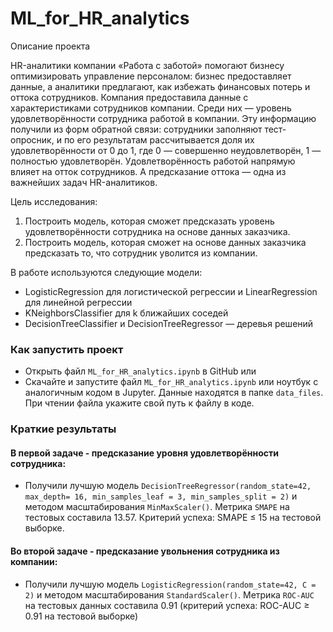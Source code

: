 # ML_for_HR_analytics

Описание проекта

HR-аналитики компании «Работа с заботой» помогают бизнесу оптимизировать управление персоналом: бизнес предоставляет данные, а аналитики предлагают, как избежать финансовых потерь и оттока сотрудников. Компания предоставила данные с характеристиками сотрудников компании. Среди них — уровень удовлетворённости сотрудника работой в компании. Эту информацию получили из форм обратной связи: сотрудники заполняют тест-опросник, и по его результатам рассчитывается доля их удовлетворённости от 0 до 1, где 0 — совершенно неудовлетворён, 1 — полностью удовлетворён. Удовлетворённость работой напрямую влияет на отток сотрудников. А предсказание оттока — одна из важнейших задач HR-аналитиков.

Цель исследования:  
1. Построить модель, которая сможет предсказать уровень удовлетворённости сотрудника на основе данных заказчика.
2. Построить модель, которая сможет на основе данных заказчика предсказать то, что сотрудник уволится из компании.

В работе используются следующие модели:
- LogisticRegression для логистической регрессии и LinearRegression для линейной регрессии
- KNeighborsClassifier для k ближайших соседей
- DecisionTreeClassifier и DecisionTreeRegressor — деревья решений


### Как запустить проект

- Открыть файл `ML_for_HR_analytics.ipynb` в GitHub
или
- Скачайте и запустите файл `ML_for_HR_analytics.ipynb` или ноутбук с аналогичным кодом в Jupyter. Данные находятся в папке `data_files`. При чтении файла укажите свой путь к файлу в коде. 


### Краткие результаты

#### В первой задаче - предсказание уровня удовлетворённости сотрудника:
- Получили лучшую модель `DecisionTreeRegressor(random_state=42, max_depth= 16, min_samples_leaf = 3, min_samples_split = 2)` и методом масштабирования `MinMaxScaler()`. Метрика `SMAPE` на тестовых составила 13.57. Критерий успеха: SMAPE ≤ 15 на тестовой выборке.

#### Во второй задаче - предсказание увольнения сотрудника из компании: 
- Получили лучшую модель `LogisticRegression(random_state=42, C = 2)` и методом масштабирования `StandardScaler()`. Метрика `ROC-AUC` на тестовых данных составила 0.91 (критерий успеха: ROC-AUC ≥ 0.91 на тестовой выборке)

